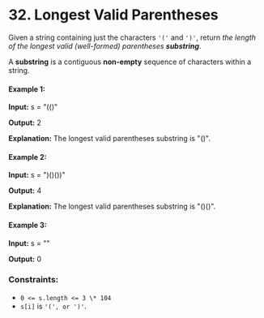 # 32. Longest Valid Parentheses

Given a string containing just the characters `'('` and `')'`, return _the
length of the longest valid (well-formed) parentheses **substring**_.

A **substring** is a contiguous **non-empty** sequence of characters within a
string.

#### Example 1:

**Input:** s = "(()"

**Output:** 2

**Explanation:** The longest valid parentheses substring is "()".

#### Example 2:

**Input:** s = ")()())"

**Output:** 4

**Explanation:** The longest valid parentheses substring is "()()".

#### Example 3:

**Input:** s = ""

**Output:** 0

### Constraints:

- `0 <= s.length <= 3 \* 104`
- `s[i]` is `'(', or ')'`.
